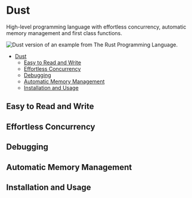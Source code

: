 # Dust

High-level programming language with effortless concurrency, automatic memory management and first class functions.

![Dust version of an example from The Rust Programming Language.](https://git.jeffa.io/jeff/dust/docs/assets/example_0.png)

<!--toc:start-->
- [Dust](#dust)
  - [Easy to Read and Write](#easy-to-read-and-write)
  - [Effortless Concurrency](#effortless-concurrency)
  - [Debugging](#debugging)
  - [Automatic Memory Management](#automatic-memory-management)
  - [Installation and Usage](#installation-and-usage)
<!--toc:end-->

## Easy to Read and Write

## Effortless Concurrency

## Debugging

## Automatic Memory Management

## Installation and Usage

